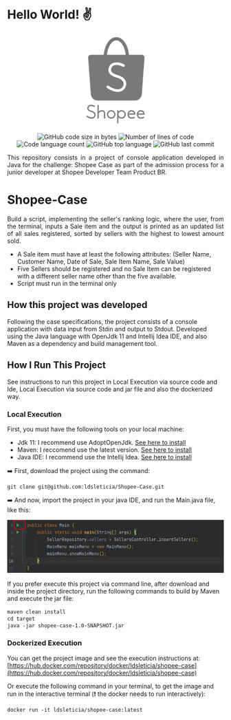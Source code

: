 # Hello World! :v:

<p align="center">
  <img alt="logo shopee" width="150" height="auto" src="https://github.com/ldsleticia/Shopee-Case/blob/main/git-repo-assets/Shopee-Logo.png" />
</p>

<p align="center">
	<img alt="GitHub code size in bytes" src="https://img.shields.io/github/languages/code-size/ldsleticia/Shopee-Case?color=" />
	<img alt="Number of lines of code" src="https://img.shields.io/tokei/lines/github/ldsleticia/Shopee-Case?color=blue" />
	<img alt="Code language count" src="https://img.shields.io/github/languages/count/ldsleticia/Shopee-Case?color=" />
	<img alt="GitHub top language" src="https://img.shields.io/github/languages/top/ldsleticia/Shopee-Case?color=blue" />
	<img alt="GitHub last commit" src="https://img.shields.io/github/last-commit/ldsleticia/Shopee-Case?color=" />
</p>

<p align="justify">
This repository consists in a project of console application developed in Java for the challenge: Shopee Case as part of the admission process for a junior developer at Shopee Developer Team Product BR.
</p>

# Shopee-Case

<p align="justify">
Build a script, implementing the seller's ranking logic, where the user,
from the terminal, inputs a Sale item and the output is printed as an updated list of all sales
registered, sorted by sellers with the highest to lowest amount sold.
	
- A Sale item must have at least the following attributes: (Seller Name, Customer Name,
Date of Sale, Sale Item Name, Sale Value)
- Five Sellers should be registered and no Sale Item can be registered with a different
seller name other than the five available.
- Script must run in the terminal only
</p>

## How this project was developed

Following the case specifications, the project consists of a console application with data input from Stdin and output to Stdout. Developed using the Java language with OpenJdk 11 and Intellij Idea IDE, and also Maven as a dependency and build management tool.

## How I Run This Project

See instructions to run this project in Local Execution via source code and Ide, Local Execution via source code and jar file and also the dockerized way.

### Local Execution

First, you must have the following tools on your local machine:

- Jdk 11: I recommend use AdoptOpenJdk. [See here to install](https://adoptopenjdk.net/)
- Maven: I reccomend use the latest version. [See here to install](https://maven.apache.org/install.html)
- Java IDE: I recommend use the Intellij Idea. [See here to install](https://www.jetbrains.com/pt-br/idea/download/)

:arrow_right: First, download the project using the command:
```shell
git clone git@github.com:ldsleticia/Shopee-Case.git
```

:arrow_right: And now, import the project in your java IDE, and run the Main.java file, like this:

<p align="left">
  <img alt="main execution" width="auto" height="auto" src="https://github.com/ldsleticia/Shopee-Case/blob/main/git-repo-assets/run-Main-by-Ide.png" />
</p>


If you prefer execute this project via command line, after download and inside the project directory, run the following commands to build by Maven and execute the jar file:
```shell
maven clean install
cd target
java -jar shopee-case-1.0-SNAPSHOT.jar
```

### Dockerized Execution

You can get the project image and see the execution instructions at: [https://hub.docker.com/repository/docker/ldsleticia/shopee-case](https://hub.docker.com/repository/docker/ldsleticia/shopee-case)

Or execute the following command in your terminal, to get the image and run in the interactive terminal (:heavy_exclamation_mark: the docker needs to run interactively):
```shell
docker run -it ldsleticia/shopee-case:latest
```

